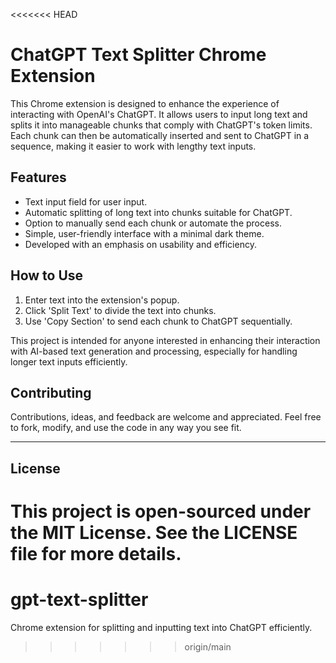 <<<<<<< HEAD
# ChatGPT Text Splitter Chrome Extension

This Chrome extension is designed to enhance the experience of interacting with OpenAI's ChatGPT. It allows users to input long text and splits it into manageable chunks that comply with ChatGPT's token limits. Each chunk can then be automatically inserted and sent to ChatGPT in a sequence, making it easier to work with lengthy text inputs.

## Features
- Text input field for user input.
- Automatic splitting of long text into chunks suitable for ChatGPT.
- Option to manually send each chunk or automate the process.
- Simple, user-friendly interface with a minimal dark theme.
- Developed with an emphasis on usability and efficiency.

## How to Use
1. Enter text into the extension's popup.
2. Click 'Split Text' to divide the text into chunks.
3. Use 'Copy Section' to send each chunk to ChatGPT sequentially.

This project is intended for anyone interested in enhancing their interaction with AI-based text generation and processing, especially for handling longer text inputs efficiently.

## Contributing
Contributions, ideas, and feedback are welcome and appreciated. Feel free to fork, modify, and use the code in any way you see fit.

---

## License
This project is open-sourced under the MIT License. See the LICENSE file for more details.
=======
# gpt-text-splitter
Chrome extension for splitting and inputting text into ChatGPT efficiently.
>>>>>>> origin/main
